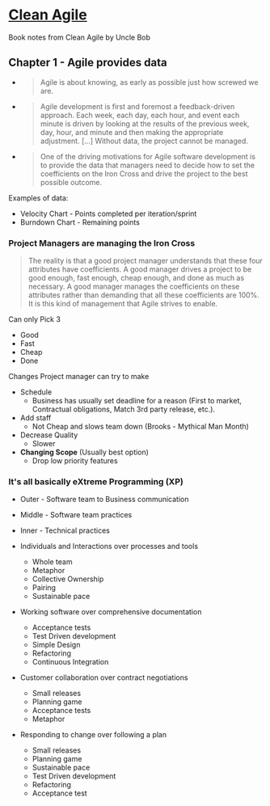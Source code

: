 # [Clean Agile](https://www.oreilly.com/library/view/clean-agile-back/9780135782002/)

Book notes from Clean Agile by Uncle Bob

## Chapter 1 - Agile provides data

- > Agile is about knowing, as early as possible just how screwed we are.
- > Agile development is first and foremost a feedback-driven approach.
  > Each week, each day, each hour, and event each minute is driven by looking
  > at the results of the previous week, day, hour, and minute and then making the
  > appropriate adjustment. [...] Without data, the project cannot be managed.
- > One of the driving motivations for Agile software development is to provide
  > the data that managers need to decide how to set the coefficients on the
  > Iron Cross and drive the project to the best possible outcome.

Examples of data:

- Velocity Chart - Points completed per iteration/sprint
- Burndown Chart - Remaining points

### Project Managers are managing the Iron Cross

> The reality is that a good project manager understands that these four attributes
> have coefficients. A good manager drives a project to be good enough, fast enough,
> cheap enough, and done as much as necessary. A good manager manages the coefficients on these
> attributes rather than demanding that all these coefficients are 100%. It is this kind
> of management that Agile strives to enable.

Can only Pick 3

- Good
- Fast
- Cheap
- Done

Changes Project manager can try to make

- Schedule
  - Business has usually set deadline for a reason (First to market, Contractual obligations, Match 3rd party release, etc.).
- Add staff
  - Not Cheap and slows team down (Brooks - Mythical Man Month)
- Decrease Quality
  - Slower
- **Changing Scope** (Usually best option)
  - Drop low priority features

### It's all basically eXtreme Programming (XP)

- Outer - Software team to Business communication
- Middle - Software team practices
- Inner - Technical practices

- Individuals and Interactions over processes and tools
  - Whole team
  - Metaphor
  - Collective Ownership
  - Pairing
  - Sustainable pace
- Working software over comprehensive documentation
  - Acceptance tests
  - Test Driven development
  - Simple Design
  - Refactoring
  - Continuous Integration
- Customer collaboration over contract negotiations
  - Small releases
  - Planning game
  - Acceptance tests
  - Metaphor
- Responding to change over following a plan
  - Small releases
  - Planning game
  - Sustainable pace
  - Test Driven development
  - Refactoring
  - Acceptance test

